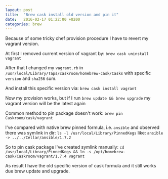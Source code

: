 ```yaml
---
layout: post
title:  "Brew cask install old version and pin it"
date:   2016-02-17 01:22:00 +0200
categories: brew
---
```

Because of some tricky chef provision procedure I have to revert my vagrant version.

At first I removed current version of vagrant by: 
`brew cask uninstall vagrant`

After that I changed my `vagrant.rb` in `/usr/local/Library/Taps/caskroom/homebrew-cask/Casks`
with specific `version` and `sha256` sum.

And install this specific version via:
```brew cask install vagrant```

Now my provision works, but if I run 
```brew update && brew upgrade``` my vagrant version will be the latest again

Common method to pin package doesn't work:
```brew pin Caskroom/cask/vagrant```

I've compared with native brew pinned formula, i.e. `ansible` and observed there was symlink in dir:
```ls -l /usr/local/Library/PinnedKegs``` like:
```ansible -> ../../Cellar/ansible/1.7.2```

So to pin cask package I've created symlink manually:
```cd /usr/local/Library/PinnedKegs && ln -s /opt/homebrew-cask/Caskroom/vagrant/1.7.4 vagrant```

As result I have the old specific version of cask formula and it still works due brew update and upgrade.